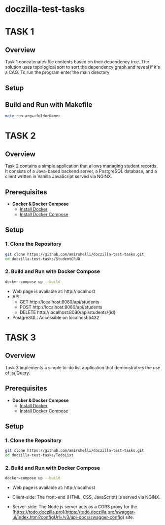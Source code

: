 # doczilla-test-tasks

# TASK 1

## Overview

Task 1 concatenates file contents based on their dependency tree. The solution uses topological sort to sort the dependency graph and reveal if it's a CAG. To run the program enter the main directory

## Setup

## Build and Run with Makefile

```bash
make run arg=<folderName>
```

# TASK 2

## Overview

Task 2 contains a simple application that allows managing student records. It consists of a Java-based backend server, a PostgreSQL database, and a client written in Vanilla JavaScript served via NGINX.

## Prerequisites

- **Docker & Docker Compose**
  - [Install Docker](https://docs.docker.com/get-docker/)
  - [Install Docker Compose](https://docs.docker.com/compose/install/)

## Setup

### 1. Clone the Repository

```bash
git clone https://github.com/amirshelli/doczilla-test-tasks.git
cd doczilla-test-tasks/StudentCRUD
```

### 2. Build and Run with Docker Compose

```bash
docker-compose up --build
```
* Web page is available at: http://localhost
* API: 
    - GET http://localhost:8080/api/students
    - POST http://localhost:8080/api/students
    - DELETE http://localhost:8080/api/students/{id}
* PostgreSQL: Accessible on localhost:5432

# TASK 3

## Overview

Task 3 implements a simple to-do list application that demonstratres the use of js/jQuery. 

## Prerequisites

- **Docker & Docker Compose**
  - [Install Docker](https://docs.docker.com/get-docker/)
  - [Install Docker Compose](https://docs.docker.com/compose/install/)

## Setup

### 1. Clone the Repository

```bash
git clone https://github.com/amirshelli/doczilla-test-tasks.git
cd doczilla-test-tasks/TodoList
```

### 2. Build and Run with Docker Compose

```bash
docker-compose up --build
```
* Web page is available at: http://localhost

* Client-side: The front-end (HTML, CSS, JavaScript) is served via NGINX.
* Server-side: The Node.js server acts as a CORS proxy for the [https://todo.doczilla.pro](https://todo.doczilla.pro/swagger-ui/index.html?configUrl=/v3/api-docs/swagger-config) site.

